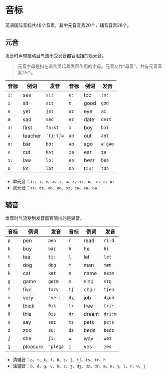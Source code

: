 # 音标

英语国际音标共48个音素，其中元音音素20个，辅音音素28个。

## 元音

发音时声带振动且气流不受发音器官阻挡的是元音。

> 元音字母是指在语言里起着发声作用的字母。元音又作“母音”。共有元音音素`20`个。

|音标|例词|发音|音标|例词|发音|
|--|--|--|--|--|--|
|`i:`|see|`si:`|`u:`|too|`tu:`|
|`ɪ`|sit|`sɪt`|`ʊ`|good|`gʊd`|
|`e`|yet|`jet`|`aɪ`|eye|`aɪ`|
|`æ`|sad|`sæd`|`eɪ`|date|`deɪt`|
|`ɜ:`|first|`fɜ:st`|`ɔ`|boy|`bɔɪ`|
|`ə`|teacher|`ˈti:tʃə`|`aʊ`|out|`aʊt`|
|`ɑ:`|bar|`bɑ:`|`əʊ`|ago|`əˈgəʊ`|
|`ʌ`|cut|`kʌt`|`ɪə`|ear|`ɪə`|
|`ɔ:`|law|`lɔ:`|`eə`|bear|`beə`|
|`ɒ`|lot|`lɒt`|`ʊə`|tour|`tʊə`|


- 单元音：`i:`、`ɪ`、`e`、`æ`、`ɜ`、`ə`、`ʌ`、`ɔ:`、`ɒ`、`u:`、`ʊ`、`ɑ:`
- 双元音：`aɪ`、`eɪ`、`aʊ`、`əʊ`、`ɔɪ`、`ɪə`、`eə`、`ʊə`

## 辅音

发音时气流受到发音器官阻挡的是辅音。

|音标|例词|发音|音标|例词|发音|
|--|--|--|--|--|--|
|`p`|pen|`pen`|`r`|read|`ri:d`|
|`b`|buy|`baɪ`|`h`|he|`hi`|
|`t`|tea|`ti:`|`l`|let|`let`|
|`ɒ`|dog|`dɒg`|`m`|man|`mæn`|
|`k`|cat|`kæt`|`n`|name|`neɪm`|
|`g`|game|`geɪm`|`s`|sing|`sɪŋ`|
|`f`|five|`faɪv`|`tʃ`|chair|`tʃeə`|
|`v`|very|`ˈveri`|`dʒ`|job|`dʒɒb`|
|`θ`|thick|`θɪk`|`tr`|tree|`tri:`|
|`ð`|this|`ðɪs`|`dr`|dream|`dri:m`|
|`s`|say|`seɪ`|`ts`|pets|`pets`|
|`z`|zoo|`zu:`|`dz`|beds|`bedz`|
|`ʃ`|she|`ʃi:`|`w`|way|`weɪ`|
|`ʒ`|pleasure|`ˈpleʒə`|`j`|yes|`jes`|

- 清辅音：`p`、`t`、`k`、`f`、`θ`、`s`、`ʃ`、`tʃ`、`ts`、`tr`、`h`
- 浊辅音：`b`、`d`、`g`、`v`、`δ`、`z`、`ʒ`、`dʒ`、`dz`、`dr`、`m`、`n`、`ŋ`、`l`、`r`、`w`、`j`
